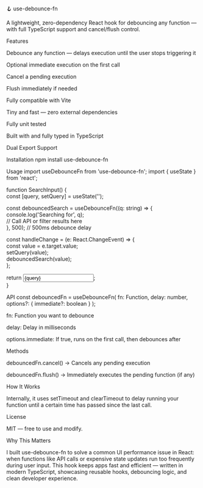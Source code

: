 🪝 use-debounce-fn

A lightweight, zero-dependency React hook for debouncing any function — with full TypeScript support and cancel/flush control.

Features

Debounce any function — delays execution until the user stops triggering it

Optional immediate execution on the first call

Cancel a pending execution

Flush immediately if needed

Fully compatible with Vite

Tiny and fast — zero external dependencies

Fully unit tested

Built with and fully typed in TypeScript

Dual Export Support

Installation
npm install use-debounce-fn

Usage
import useDebounceFn from 'use-debounce-fn';
import { useState } from 'react';

function SearchInput() {  
 const [query, setQuery] = useState('');

const debouncedSearch = useDebounceFn((q: string) => {  
 console.log('Searching for', q);  
 // Call API or filter results here  
 }, 500); // 500ms debounce delay

const handleChange = (e: React.ChangeEvent<HTMLInputElement>) => {  
 const value = e.target.value;  
 setQuery(value);  
 debouncedSearch(value);  
 };

return <input value={query} onChange={handleChange} placeholder="Search..." />;  
}

API
const debouncedFn = useDebounceFn(
fn: Function,
delay: number,
options?: { immediate?: boolean }
);

fn: Function you want to debounce

delay: Delay in milliseconds

options.immediate: If true, runs on the first call, then debounces after

Methods

debouncedFn.cancel() → Cancels any pending execution

debouncedFn.flush() → Immediately executes the pending function (if any)

How It Works

Internally, it uses setTimeout and clearTimeout to delay running your function until a certain time has passed since the last call.

License

MIT — free to use and modify.

Why This Matters

I built use-debounce-fn to solve a common UI performance issue in React: when functions like API calls or expensive state updates run too frequently during user input.
This hook keeps apps fast and efficient — written in modern TypeScript, showcasing reusable hooks, debouncing logic, and clean developer experience.
